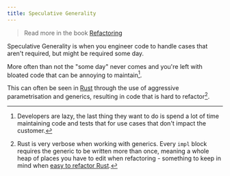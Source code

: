```yaml
---
title: Speculative Generality
---
```


> Read more in the book [Refactoring]

Speculative Generality is when you engineer code to handle cases that aren't required, but might be required some day.

More often than not the "some day" never comes and you're left with bloated code that can be annoying to maintain[^1].

This can often be seen in [Rust] through the use of aggressive parametrisation and generics, resulting in code that is hard to refactor[^2].

[^1]: Developers are lazy, the last thing they want to do is spend a lot of time maintaining code and tests that for use cases that don't impact the customer.
[^2]: Rust is very verbose when working with generics. Every `impl` block requires the generic to be written more than once, meaning a whole heap of places you have to edit when refactoring - something to keep in mind when [easy to refactor Rust].

[refactoring]: ../books/refactoring.md
[easy to refactor rust]: ../rust/write-easy-to-refactor-rust.md
[rust]: ../rust/_index.md
